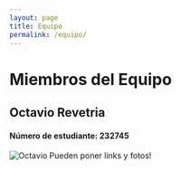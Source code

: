 ```yaml
---
layout: page
title: Equipo
permalink: /equipo/
---
```


# Miembros del Equipo

## Octavio Revetria
#### Número de estudiante: 232745
![Octavio](/assets/Octavio.jpeg)
Pueden poner links y fotos!
